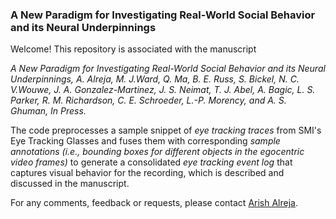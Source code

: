 ### A New Paradigm for Investigating Real-World Social Behavior and its Neural Underpinnings

Welcome! This repository is associated with the manuscript

*A New Paradigm for Investigating Real-World Social Behavior and its Neural Underpinnings, A. Alreja, M. J.Ward, Q. Ma, B. E. Russ, S. Bickel, N. C. V.Wouwe, J. A. Gonzalez-Martinez, J. S. Neimat, T. J. Abel, A. Bagic, L. S. Parker, R. M. Richardson, C. E. Schroeder, L.-P. Morency, and A. S. Ghuman, In Press.*

The code preprocesses a sample snippet of *eye tracking traces* from SMI's Eye Tracking Glasses and fuses them with corresponding *sample annotations (i.e., bounding boxes for different objects in the egocentric video frames)* to generate a consolidated *eye tracking event log* that captures visual behavior for the recording, which is described and discussed in the manuscript.

For any comments, feedback or requests, please contact [Arish Alreja](https://arishalreja.github.io).